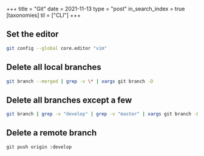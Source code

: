 +++
title = "Git"
date = 2021-11-13
type = "post"
in_search_index = true
[taxonomies]
til = ["CLI"]
+++

## Set the editor

```bash
git config --global core.editor "vim"
```

## Delete all local branches

```bash
git branch --merged | grep -v \* | xargs git branch -D
```

## Delete all branches except a few

```bash
git branch | grep -v "develop" | grep -v "master" | xargs git branch -D
```

## Delete a remote branch

```
git push origin :develop
```